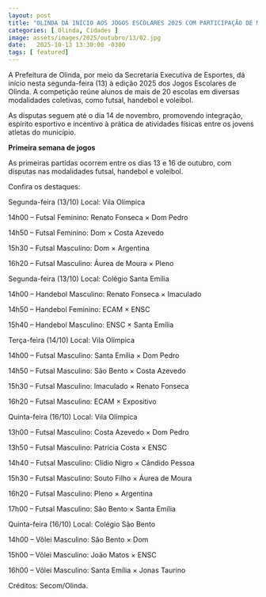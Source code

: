 ```yaml
---
layout: post
title: "OLINDA DÁ INÍCIO AOS JOGOS ESCOLARES 2025 COM PARTICIPAÇÃO DE MAIS DE 20 ESCOLAS"
categories: [ Olinda, Cidades ]
image: assets/images/2025/outubro/13/02.jpg
date:   2025-10-13 13:30:00 -0300
tags: [ featured]
---
```

A Prefeitura de Olinda, por meio da Secretaria Executiva de Esportes, dá início nesta segunda-feira (13) à edição 2025 dos Jogos Escolares de Olinda. A competição reúne alunos de mais de 20 escolas em diversas modalidades coletivas, como futsal, handebol e voleibol.

As disputas seguem até o dia 14 de novembro, promovendo integração, espírito esportivo e incentivo à prática de atividades físicas entre os jovens atletas do município.

**Primeira semana de jogos**

As primeiras partidas ocorrem entre os dias 13 e 16 de outubro, com disputas nas modalidades futsal, handebol e voleibol.

Confira os destaques:

Segunda-feira (13/10)
Local: Vila Olímpica

14h00 – Futsal Feminino: Renato Fonseca × Dom Pedro

14h50 – Futsal Feminino: Dom × Costa Azevedo

15h30 – Futsal Masculino: Dom × Argentina

16h20 – Futsal Masculino: Áurea de Moura × Pleno


Segunda-feira (13/10)
Local: Colégio Santa Emília

14h00 – Handebol Masculino: Renato Fonseca × Imaculado

14h50 – Handebol Feminino: ECAM × ENSC

15h40 – Handebol Masculino: ENSC × Santa Emília


Terça-feira (14/10)
Local: Vila Olímpica

14h00 – Futsal Masculino: Santa Emília × Dom Pedro

14h50 – Futsal Masculino: São Bento × Costa Azevedo

15h30 – Futsal Masculino: Imaculado × Renato Fonseca

16h20 – Futsal Masculino: ECAM × Expositivo


Quinta-feira (16/10)
Local: Vila Olímpica

13h00 – Futsal Masculino: Costa Azevedo × Dom Pedro

13h50 – Futsal Masculino: Patrícia Costa × ENSC

14h40 – Futsal Masculino: Clídio Nigro × Cândido Pessoa

15h30 – Futsal Masculino: Souto Filho × Áurea de Moura

16h20 – Futsal Masculino: Pleno × Argentina

17h00 – Futsal Masculino: São Bento × Santa Emília


Quinta-feira (16/10)
Local: Colégio São Bento

14h00 – Vôlei Masculino: São Bento × Dom

15h00 – Vôlei Masculino: João Matos × ENSC

16h00 – Vôlei Masculino: Santa Emília × Jonas Taurino

Créditos: Secom/Olinda.